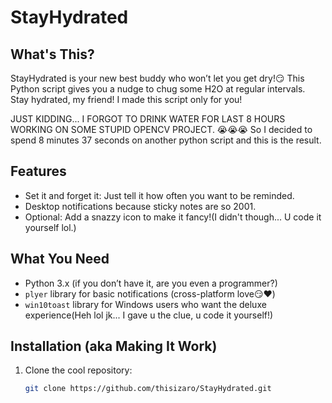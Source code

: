 # StayHydrated

## What's This?

StayHydrated is your new best buddy who won’t let you get dry!😏 This Python script gives you a nudge to chug some H2O at regular intervals. Stay hydrated, my friend! I made this script only for you!

JUST KIDDING... I FORGOT TO DRINK WATER FOR LAST 8 HOURS WORKING ON SOME STUPID OPENCV PROJECT. 😭😭😭
So I decided to spend 8 minutes 37 seconds on another python script and this is the result.

## Features

- Set it and forget it: Just tell it how often you want to be reminded.
- Desktop notifications because sticky notes are so 2001.
- Optional: Add a snazzy icon to make it fancy!(I didn't though... U code it yourself lol.)

## What You Need

- Python 3.x (if you don’t have it, are you even a programmer?)
- `plyer` library for basic notifications (cross-platform love😏❤️)
- `win10toast` library for Windows users who want the deluxe experience(Heh lol jk... I gave u the clue, u code it yourself!)

## Installation (aka Making It Work)

1. Clone the cool repository:
   ```bash
   git clone https://github.com/thisizaro/StayHydrated.git
   ```
